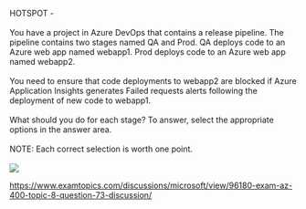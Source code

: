 HOTSPOT -<br/><br/>You have a project in Azure DevOps that contains a release pipeline. The pipeline contains two stages named QA and Prod. QA deploys code to an Azure web app named webapp1. Prod deploys code to an Azure web app named webapp2.<br/><br/>You need to ensure that code deployments to webapp2 are blocked if Azure Application Insights generates Failed requests alerts following the deployment of new code to webapp1.<br/><br/>What should you do for each stage? To answer, select the appropriate options in the answer area.<br/><br/>NOTE: Each correct selection is worth one point.<br/><br/><img src="https://img.examtopics.com/az-400/image44.png"/><p><a href="https://www.examtopics.com/discussions/microsoft/view/96180-exam-az-400-topic-8-question-73-discussion/">https://www.examtopics.com/discussions/microsoft/view/96180-exam-az-400-topic-8-question-73-discussion/</a></p><script src="https://giscus.app/client.js"                    data-repo="azsamples/az204"                    data-repo-id="R_kgDOMRXzDQ"                    data-category="General"                    data-category-id="DIC_kwDOMRXzDc4Cgi27"                    data-mapping="pathname"                    data-strict="0"                    data-reactions-enabled="0"                    data-emit-metadata="0"                    data-input-position="bottom"                    data-theme="preferred_color_scheme"                    data-lang="en"                    crossorigin="anonymous"                    async>                    </script>